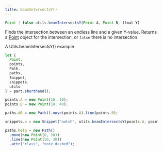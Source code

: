 ```yaml
---
title: beamIntersectsY()
---
```


```js
Point | false utils.beamIntersectsY(Point A, Point B, float Y)
```

Finds the intersection between an endless line and a given Y-value. Returns a [Point](/reference/api/point) object
for the intersection, or `false` there is no intersection.

<Example part="utils_beamintersectsy">
A Utils.beamIntersectsY() example
</Example>

```js
let {
  Point,
  points,
  Path,
  paths,
  Snippet,
  snippets,
  utils
} = part.shorthand();

points.A = new Point(10, 10);
points.B = new Point(50, 40);

paths.AB = new Path().move(points.A).line(points.B);

snippets.x = new Snippet("notch", utils.beamIntersectsY(points.A, points.B, 30));

paths.help = new Path()
  .move(new Point(0, 30))
  .line(new Point(50, 30))
  .attr("class", "note dashed");
```

